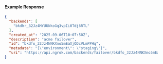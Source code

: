 <!-- Code generated for API Clients. DO NOT EDIT. -->

#### Example Response

```json
{
  "backends": [
    "bkdhr_32Jz4MYUUNkoGq3vpIi0Tdj6RTL"
  ],
  "created_at": "2025-09-06T10:07:50Z",
  "description": "acme failover",
  "id": "bkdfo_32Jz4NNKXno5mEaXjODcVLmPPHq",
  "metadata": "{\"environment\": \"staging\"}",
  "uri": "https://api.ngrok.com/backends/failover/bkdfo_32Jz4NNKXno5mEaXjODcVLmPPHq"
}
```
